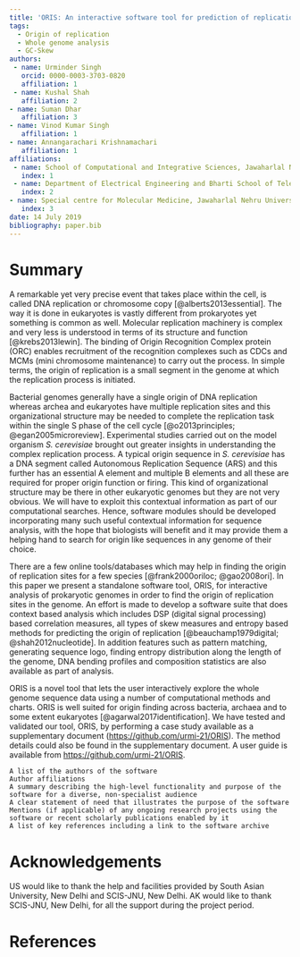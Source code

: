 ```yaml
---
title: 'ORIS: An interactive software tool for prediction of replication origin in prokaryotic genomes'
tags:
  - Origin of replication
  - Whole genome analysis
  - GC-Skew
authors:
 - name: Urminder Singh
   orcid: 0000-0003-3703-0820
   affiliation: 1
 - name: Kushal Shah
   affiliation: 2
- name: Suman Dhar
   affiliation: 3
- name: Vinod Kumar Singh
   affiliation: 1
- name: Annangarachari Krishnamachari
   affiliation: 1
affiliations:
 - name: School of Computational and Integrative Sciences, Jawaharlal Nehru University, New Delhi, India
   index: 1
 - name: Department of Electrical Engineering and Bharti School of Telecommunication Technology and Management, IIT Delhi, India
   index: 2
- name: Special centre for Molecular Medicine, Jawaharlal Nehru University, New Delhi, India
   index: 3
date: 14 July 2019
bibliography: paper.bib
---
```


# Summary

A remarkable yet very precise event that takes place within the cell, is called DNA replication or chromosome copy [@alberts2013essential].
The way it is done in eukaryotes is vastly different from prokaryotes yet something is common as well. Molecular replication machinery is complex and very less is understood in terms of its structure and function [@krebs2013lewin]. The binding of Origin Recognition Complex protein (ORC) enables recruitment of the recognition complexes such as CDCs and MCMs (mini chromosome maintenance) to carry out the process.
In simple terms, the origin of replication is a small segment in the genome at which the replication process is initiated. 

Bacterial genomes generally have a single origin of DNA replication whereas archea and eukaryotes have multiple replication sites and this organizational structure may be needed to complete the replication task within the single S phase of the cell cycle [@o2013principles; @egan2005microreview]. 
Experimental studies carried out on the model organism *S. cerevisiae* brought out greater insights in understanding the complex replication process. A typical origin sequence in *S. cerevisiae* has a DNA segment called Autonomous Replication Sequence (ARS) and this further has an essential A element and multiple B elements and all these are required for proper origin function or firing. 
This kind of organizational structure may be there in other eukaryotic genomes but they are not very obvious. We will have to exploit this contextual information as part of our computational searches. 
Hence, software modules should be developed incorporating many such useful contextual information for sequence analysis, with the hope that biologists will benefit and it may provide them a helping hand to search for origin like sequences in any genome of their choice. 

There are a few online tools/databases which may help in finding the origin of replication sites for a few species [@frank2000oriloc; @gao2008ori]. In this paper we present a standalone software tool, ORIS, for interactive analysis of prokaryotic genomes in order to find the origin of replication sites in the genome.
An effort is made to develop a software suite that does context based analysis which includes DSP (digital signal processing) based correlation measures, all types of skew measures and entropy based methods for predicting the origin of replication [@beauchamp1979digital; @shah2012nucleotide].
In addition features such as pattern matching, generating sequence logo, finding entropy distribution along the length of the genome, DNA bending profiles and composition statistics are also available as part of analysis. 

ORIS is a novel tool that lets the user interactively explore the whole genome sequence data using a number of computational methods and charts. ORIS is well suited for origin finding across bacteria, archaea and to some extent eukaryotes [@agarwal2017identification].
We have tested and validated our tool, ORIS, by performing a case study available as a supplementary document (https://github.com/urmi-21/ORIS). The method details could also be found in the supplementary document. A user guide is available from https://github.com/urmi-21/ORIS.


    A list of the authors of the software
    Author affiliations
    A summary describing the high-level functionality and purpose of the software for a diverse, non-specialist audience
    A clear statement of need that illustrates the purpose of the software
    Mentions (if applicable) of any ongoing research projects using the software or recent scholarly publications enabled by it
    A list of key references including a link to the software archive


# Acknowledgements
US would like to thank the help and facilities provided by South Asian
University, New Delhi and SCIS-JNU, New Delhi. AK would like to thank SCIS-JNU, New Delhi,
for all the support during the project period.

# References
